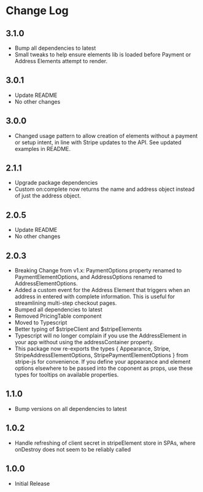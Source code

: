 # Change Log

## 3.1.0

- Bump all dependencies to latest
- Small tweaks to help ensure elements lib is loaded before Payment or Address Elements attempt to render.

## 3.0.1

- Update README
- No other changes

## 3.0.0

- Changed usage pattern to allow creation of elements without a payment or setup intent, in line with Stripe updates to the API.  See updated examples in README.

## 2.1.1

- Upgrade package dependencies
- Custom on:complete now returns the name and address object instead of just the address object.

## 2.0.5

- Update README
- No other changes

## 2.0.3

- Breaking Change from v1.x: PaymentOptions property renamed to PaymentElementOptions, and AddressOptions renamed to AddressElementOptions.
- Added a custom event for the Address Element that triggers when an address in entered with complete information.  This is useful for streamlining multi-step checkout pages.
- Bumped all dependencies to latest
- Removed PricingTable component
- Moved to Typescript
- Better typing of $stripeClient and $stripeElements
- Typescript will no longer complain if you use the AddressElement in your app without using the addressContainer property.
- This package now re-exports the types { Appearance, Stripe, StripeAddressElementOptions, StripePaymentElementOptions } from stripe-js for convenience.  If you define your appearance and element options elsewhere to be passed into the coponent as props, use these types for tooltips on available properties.

## 1.1.0

- Bump versions on all dependencies to latest

## 1.0.2

- Handle refreshing of client secret in stripeElement store in SPAs, where onDestroy does not seem to be reliably called

## 1.0.0

- Initial Release